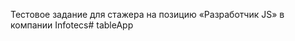 Тестовое задание для стажера на позицию
«Разработчик JS» в компании Infotecs#   t a b l e A p p  
 